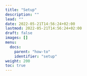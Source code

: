 ```yaml
---
title: "Setup"
description: ""
lead: ""
date: 2022-05-21T14:56:24+02:00
lastmod: 2022-05-21T14:56:24+02:00
draft: false
images: []
menu:
  docs:
    parent: "how-to"
    identifier: "setup"
weight: 200
toc: true
---
```

